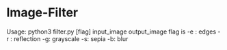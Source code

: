 # Image-Filter
Usage: python3 filter.py [flag] input_image output_image
flag is -e : edges
        -r : reflection
        -g: grayscale
        -s: sepia
        -b: blur
